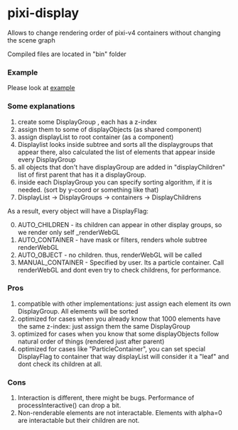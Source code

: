 # pixi-display
Allows to change rendering order of pixi-v4 containers without changing the scene graph

Compiled files are located in "bin" folder

### Example

Please look at [example](http://pixijs.github.io/examples/#/display/zorder.js)

### Some explanations

1. create some DisplayGroup , each has a z-index
2. assign them to some of displayObjects (as shared component)
3. assign displayList to root container (as a component)
4. Displaylist looks inside subtree and sorts all the displaygroups that appear there, also calculated the list of elements that appear inside every DisplayGroup
5. all objects that don't have displayGroup are added in "displayChildren" list of first parent that has it a displayGroup.
6. inside each DisplayGroup you can specify sorting algorithm, if it is needed. (sort by y-coord or something like that)
7. DisplayList -> DisplayGroups -> containers -> DisplayChildrens

As a result, every object will have a DisplayFlag:

0. AUTO_CHILDREN - its children can appear in other display groups, so we render only self _renderWebGL
1. AUTO_CONTAINER - have mask or filters, renders whole subtree renderWebGL
2. AUTO_OBJECT - no children. thus, renderWebGL will be called
3. MANUAL_CONTAINER - Specified by user. Its a particle container. Call renderWebGL and dont even try to check childrens, for performance.

### Pros

1. compatible with other implementations: just assign each element its own DisplayGroup. All elements will be sorted
2. optimized for cases when you already know that 1000 elements have the same z-index: just assign them the same DisplayGroup
3. optimized for cases when you know that some displayObjects follow natural order of things (rendered just after parent)
4. optimized for cases like "ParticleContainer", you can set special DisplayFlag to container that way displayList will consider it a "leaf" and dont check its children at all.

### Cons

1. Interaction is different, there might be bugs. Performance of processInteractive() can drop a bit.
2. Non-renderable elements are not interactable. Elements with alpha=0 are interactable but their children are not.
